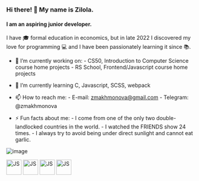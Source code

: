 ### Hi there! 👋 My name is Zilola.
#### I am an aspiring junior developer.
I have :mortar_board: formal education in economics, but in late 2022 I discovered my love for programming :computer: and I have been passionately learning it since :books:.

- :blue_book: I’m currently working on: 
         - CS50, Introduction to Computer Science course home projects 
         - RS School, Frontend/Javascript course home projects 

- 🌱 I’m currently learning C, Javascript, SCSS, webpack 

- 📫 How to reach me: 
         - E-mail: zmakhmonova@gmail.com
         - Telegram: @zmakhmonova 

- ⚡ Fun facts about me: 
         - I come from one of the only two double-landlocked countries in the world. 
         - I watched the FRIENDS show 24 times.
         - I always try to avoid being under direct sunlight and cannot eat garlic.


![image](https://user-images.githubusercontent.com/44432264/223957461-e78203f8-0069-41c1-99ce-99abae8eecba.png)

<img src='https://cdn.jsdelivr.net/npm/simple-icons@3.0.1/icons/javascript.svg' alt='JS' height='40'> 
<img src='https://cdn.jsdelivr.net/npm/simple-icons@3.0.1/icons/html5.svg' alt='JS' height='40'> 
<img src='https://cdn.jsdelivr.net/npm/simple-icons@3.0.1/icons/css3.svg' alt='JS' height='40'> 
<img src='https://cdn.jsdelivr.net/npm/simple-icons@3.0.1/icons/git.svg' alt='JS' height='40'> 


